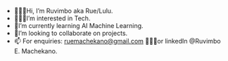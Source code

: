 - 🧚🏾‍♀️Hi, I’m Ruvimbo aka Rue/Lulu. 
- 🧚🏾‍♀️I’m interested in Tech. 
- 🦦I’m currently learning AI Machine Learning. 
- 🦦I’m looking to collaborate on projects.
- 📫 For enquiries: ruemachekano@gmail.com
                🧚🏾‍♀️or linkedIn @Ruvimbo E. Machekano.


<!---
ruerue01/ruerue01 is a ✨ special ✨ repository because its `README.md` (this file) appears on your GitHub profile.
You can click the Preview link to take a look at your changes.
--->
